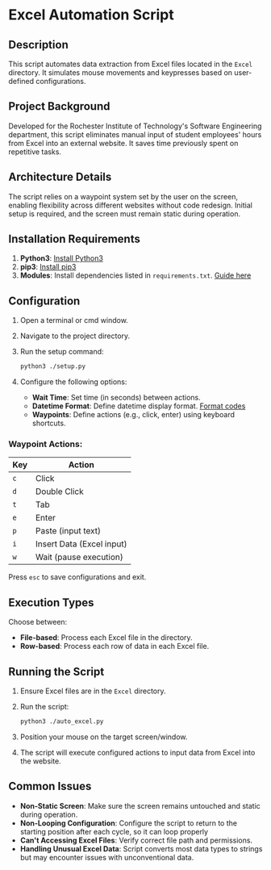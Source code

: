 # Excel Automation Script

## Description

This script automates data extraction from Excel files located in the `Excel` directory. It simulates mouse movements and keypresses based on user-defined configurations.

## Project Background

Developed for the Rochester Institute of Technology's Software Engineering department, this script eliminates manual input of student employees' hours from Excel into an external website. It saves time previously spent on repetitive tasks.

## Architecture Details

The script relies on a waypoint system set by the user on the screen, enabling flexibility across different websites without code redesign. Initial setup is required, and the screen must remain static during operation.

## Installation Requirements

1. **Python3**: [Install Python3](https://www.python.org/downloads/)
2. **pip3**: [Install pip3](https://pip.pypa.io/en/stable/installation/)
3. **Modules**: Install dependencies listed in `requirements.txt`. [Guide here](https://note.nkmk.me/en/python-pip-install-requirements/)

## Configuration

1. Open a terminal or cmd window.
2. Navigate to the project directory.
3. Run the setup command:
   
   ```sh
   python3 ./setup.py
   ```

4. Configure the following options:
   - **Wait Time**: Set time (in seconds) between actions.
   - **Datetime Format**: Define datetime display format. [Format codes](https://strftime.org/)
   - **Waypoints**: Define actions (e.g., click, enter) using keyboard shortcuts.

### Waypoint Actions:

| Key | Action |
|----|----------------------|
| `c` | Click |
| `d` | Double Click |
| `t` | Tab |
| `e` | Enter |
| `p` | Paste (input text) |
| `i` | Insert Data (Excel input) |
| `w` | Wait (pause execution) |

Press `esc` to save configurations and exit.

## Execution Types

Choose between:
- **File-based**: Process each Excel file in the directory.
- **Row-based**: Process each row of data in each Excel file.

## Running the Script

1. Ensure Excel files are in the `Excel` directory.
2. Run the script:
   
   ```sh
   python3 ./auto_excel.py
   ```

3. Position your mouse on the target screen/window.
4. The script will execute configured actions to input data from Excel into the website.

## Common Issues

- **Non-Static Screen**: Make sure the screen remains untouched and static during operation.
- **Non-Looping Configuration**: Configure the script to return to the starting position after each cycle, so it can loop properly
- **Can't Accessing Excel Files**: Verify correct file path and permissions.
- **Handling Unusual Excel Data**: Script converts most data types to strings but may encounter issues with unconventional data.
